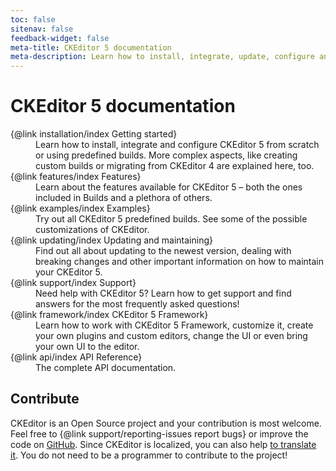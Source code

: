```yaml
---
toc: false
sitenav: false
feedback-widget: false
meta-title: CKEditor 5 documentation
meta-description: Learn how to install, integrate, update, configure and develop CKEditor 5. Browse through API documentation and online samples.
---
```


# CKEditor 5 documentation

<dl><dt>{@link installation/index Getting started}</dt><dd>Learn how to install, integrate and configure CKEditor 5 from scratch or using predefined builds. More complex aspects, like creating custom builds or migrating from CKEditor 4 are explained here, too.</dd>
<dt>{@link features/index Features}</dt><dd>Learn about the features available for CKEditor 5 &ndash; both the ones included in Builds and a plethora of others.</dd>
<dt>{@link examples/index Examples}</dt><dd>Try out all CKEditor 5 predefined builds. See some of the possible customizations of CKEditor.</dd>
<dt>{@link updating/index Updating and maintaining}</dt><dd>Find out all about updating to the newest version, dealing with breaking changes and other important information on how to maintain your CKEditor 5.</dd>
<dt>{@link support/index Support}</dt><dd>Need help with CKEditor 5? Learn how to get support and find answers for the most frequently asked questions!</dd>
<dt>{@link framework/index CKEditor 5 Framework}</dt><dd>Learn how to work with CKEditor 5 Framework, customize it, create your own plugins and custom editors, change the UI or even bring your own UI to the editor.</dd>
<dt>{@link api/index API Reference}</dt><dd>The complete API documentation.</dd></dl>

## Contribute

CKEditor is an Open Source project and your contribution is most welcome. Feel free to {@link support/reporting-issues report bugs} or improve the code on [GitHub](https://github.com/ckeditor/ckeditor5). Since CKEditor is localized, you can also help [to translate it](https://www.transifex.com/ckeditor/ckeditor5/). You do not need to be a programmer to contribute to the project!
